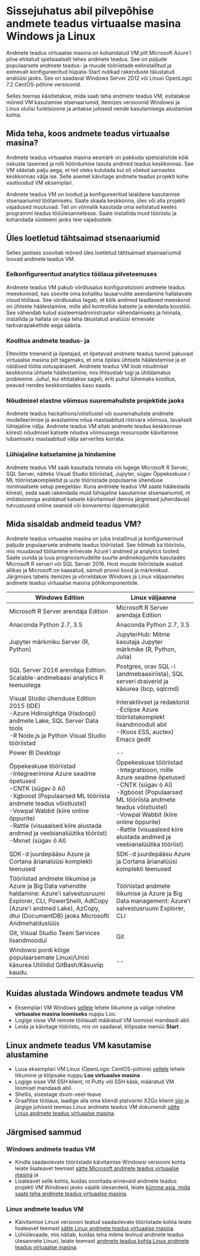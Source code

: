 <properties
    pageTitle="Mis on andmete teadus virtuaalse masina? | Microsoft Azure'i"
    description="Siit saate teada, loetletud tähtsaimad stsenaariumid, funktsioone, ja kuidas alustada koos andmete teadus Virtuaalmasinates, keskkond ja valmis analüüsi tööriistakomplekti."
    keywords="andmete teadus tööriistad, andmete teadus virtuaalse masina, andmete teadus, linux andmete teadus tööriistad"
    services="machine-learning"
    documentationCenter=""
    authors="bradsev"
    manager="jhubbard"
    editor="cgronlun"/>

<tags
    ms.service="machine-learning"
    ms.workload="data-services"
    ms.tgt_pltfrm="na"
    ms.devlang="na"
    ms.topic="article"
    ms.date="10/17/2016"
    ms.author="bradsev" />


# <a name="introduction-to-the-cloud-based-data-science-virtual-machine-for-linux-and-windows"></a>Sissejuhatus abil pilvepõhise andmete teadus virtuaalse masina Windows ja Linux

Andmete teadus virtuaalse masina on kohandatud VM pilt Microsoft Azure'i pilve ehitatud spetsiaalselt tehes andmete teadus. See on paljude populaarsete andmete teadus- ja muude tööriistade eelinstallitud ja eelnevalt konfigureeritud hüpata-Start nutikad rakenduste täiustatud analüüsi jaoks. See on saadaval Windows Server 2012 või Linuxi OpenLogic 7.2 CentOS-põhine versioonid. 

Selles teemas käsitletakse, mida saab teha andmete teadus VM, esitatakse mõned VM kasutamise stsenaariumid, itemizes versioonid Windowsi ja Linux olulisi funktsioone ja antakse juhiseid nende kasutamisega alustamise kohta.


## <a name="what-can-i-do-with-the-data-science-virtual-machine"></a>Mida teha, koos andmete teadus virtuaalse masina?

Andmete teadus virtuaalse masina eesmärk on pakkuda spetsialistide kõik oskuste tasemed ja rolli hõõrdumise tasuta andmed teadus keskkonnas. See VM säästab palju aega, et teil oleks kulutada kui oli võetud sarnastes keskkonnas välja ise. Selle asemel käivitage andmete teadus projekti kohe vastloodud VM eksemplari. 

Andmete teadus VM on loodud ja konfigureeritud laialdane kasutamise stsenaariumid töötamiseks. Saate skaala keskkonna, üles või alla projekti vajadused muutuvad. Teil on võimalik kasutada oma eelistatud keeles programmi teadus tööülesannetesse. Saate installida muid tööriistu ja kohandada süsteemi jaoks teie vajadustele.
 
## <a name="key-scenarios"></a>Üles loetletud tähtsaimad stsenaariumid
Selles jaotises soovitab mõned üles loetletud tähtsaimad stsenaariumid loovad andmete teadus VM.

### <a name="preconfigured-analytics-desktop-in-the-cloud"></a>Eelkonfigureeritud analytics töölaua pilveteenuses

Andmete teadus VM pakub võrdlusalus konfiguratsiooni andmete teadus meeskonnad, kas soovite oma kohaliku lauaarvutite asendamine hallatavate cloud töölaua. See võrdlusalus tagab, et kõik andmed teadlased meeskond on ühtsete häälestamine, mille abil kontrollida katsete ja edendada koostöö. See vähendab kulud süsteemiadministraator vähendamiseks ja hinnata, installida ja hallata on vaja teha täiustatud analüüsi erinevate tarkvarapakettide aega säästa.  

### <a name="data-science-training-and-education"></a>Koolitus andmete teadus- ja

Ettevõtte treenerid ja õpetajad, et õpetavad andmete teadus tunnid pakuvad virtuaalse masina pilt tagamaks, et oma õpilasi ühtsete häälestamise ja et näidised tööta ootuspäraselt. Andmete teadus VM loob nõudmisel keskkonna ühtsete häälestamine, mis lihtsustab tugi ja ühildamatus probleeme. Juhul, kui ehitatakse sageli, eriti puhul lühemaks koolitus, peavad nendes keskkondades kasu saada.

### <a name="on-demand-elastic-capacity-for-large-scale-projects"></a>Nõudmisel elastne võimsus suuremahuliste projektide jaoks

Andmete teadus hackathons/võistlustel või suuremahuliste andmete modelleerimise ja avastamine nõua mastaabitud riistvara võimsus, tavaliselt lühiajaline välja. Andmete teadus VM aitab andmete teadus keskkonnas kiiresti nõudmisel katsete nõudva võimsusega ressursside käivitamise lubamiseks mastaabitud välja serverites korrata.

### <a name="short-term-experimentation-and-evaluation"></a>Lühiajaline katsetamine ja hindamine

Andmete teadus VM saab kasutada hinnata või lugege Microsoft R Server, SQL Server, näiteks Visual Studio tööriistad, Jupyter, sügav Õppekeskuse / ML tööriistakomplektid ja uute tööriistade populaarne ühenduse minimaalsete setup peegeldav. Kuna andmete teadus VM saate häälestada kiiresti, seda saab rakendada muid lühiajaline kasutamise stsenaariumid, nt imitatsiooniga avaldatud katsete käivitamisel demos järgmised juhendavad tutvustused online seansid või konverentsi õppematerjalid.


## <a name="whats-included-in-the-data-science-vm"></a>Mida sisaldab andmeid teadus VM?

Andmete teadus virtuaalse masina on juba installinud ja konfigureerinud paljude populaarsete andmete teadus tööriistad. See hõlmab ka tööriistu, mis muudavad töötamine erinevate Azure'i andmed ja analytics tooted. Saate uurida ja luua prognoosmudelite suurte andmekogumite kasutades Microsoft R serveri või SQL Server 2016. Host muude tööriistade avatud allikas ja Microsoft on kaasatud, samuti proovi kood ja märkmikud. Järgmises tabelis itemizes ja võrreldakse Windows ja Linux väljaannetes andmete teadus virtuaalse masina põhikomponentide.


|**Windows Edition** | **Linux väljaanne** |
|----------------|---------------|
|Microsoft R Server arendaja Edition | Microsoft R Server arendaja Edition |
|Anaconda Python 2.7, 3.5 | Anaconda Python 2.7, 3.5 |
|Jupyter märkmiku Server (R, Python) | JupyterHub: Mitme kasutaja Jupyter märkmike (R, Python, Julia) |
|SQL Server 2016 arendaja Edition: Scalable-andmebaasi analytics R teenustega | Postgres, orav SQL-i (andmebaasiriista), SQL serveri draiverid ja käsurea (bcp, sqlcmd) |
|Visual Studio ühenduse Edition 2015 (IDE) </br> -Azure Hdinsightiga (Hadoopi) andmete Lake, SQL Server Data tools </br> -R Node.js ja Python Visual Studio tööriistad |Interaktiivset ja redaktorid </br> -Eclipse Azure tööriistakomplekt lisandmooduli abil </br> -(Koos ESS, auctex) Emacs gedit |
|Power BI Desktopi | -- |
|Õppekeskuse tööriistad </br> -Integreerimine Azure seadme õpetused </br> -CNTK (sügav õ AI) </br> -Xgboost (Populaarsed ML tööriista andmete teadus võistlustel) </br> -Vowpal Wabbit (kiire online õppurite) </br> -Rattle (visuaalsed kiire alustada andmed ja veebianalüütika tööriist) </br> -Mxnet (sügav õ AI) | Õppekeskuse tööriistad </br> -Integratsioon, mille Azure seadme õpetused </br> -CNTK (sügav õ AI) </br> -Xgboost (Populaarsed ML tööriista andmete teadus võistlustel) </br> -Vowpal Wabbit (kiire online õppurite) </br> -Rattle (visuaalsed kiire alustada andmed ja veebianalüütika tööriist)  |
| SDK-d juurdepääsu Azure ja Cortana ärianalüüsi komplekti teenused | SDK-d juurdepääsu Azure ja Cortana ärianalüüsi komplekti teenused |
| Tööriistad andmete liikumise ja Azure ja Big Data vahendite haldamine: Azure'i salvestusruumi Explorer, CLI, PowerShelli, AdlCopy (Azure'i andmed Lake), AzCopy, dtui (DocumentDB) jaoks Microsofti Andmehalduslüüs | Tööriistad andmete liikumise ja Azure ja Big Data management: Azure'i salvestusruumi Explorer, CLI |
| Git, Visual Studio Team Services lisandmoodul | Git |
| Windowsi pordi kõige populaarsemate Linuxi/Unixi käsurea Utiliidid GitBash/Käsuviip kaudu. | -- |



## <a name="how-to-get-started-with-the-windows-data-science-vm"></a>Kuidas alustada Windows andmete teadus VM

- Eksemplari VM Windows [sellele](https://azure.microsoft.com/marketplace/partners/microsoft-ads/standard-data-science-vm/) lehele liikumine ja valige roheline **virtuaalse masina loomiseks** nuppu Loo.
- Logige sisse VM remote töölaualt määratud VM loomisel mandaadi abil.
- Leida ja käivitage tööriistu, mis on saadaval, klõpsake menüü **Start** .


## <a name="get-started-with-the-linux-data-science-vm"></a>Linux andmete teadus VM kasutamise alustamine

- Luua eksemplari VM Linux (OpenLogic CentOS-põhine) [sellele](https://azure.microsoft.com/marketplace/partners/microsoft-ads/linux-data-science-vm/) lehele liikumine ja klõpsake nuppu **Loo virtuaalse masina** .
- Logige sisse VM SSH klient, nt Putty või SSH käsk, määratud VM loomisel mandaadi abil.
- Shellis, sisestage dsvm-veel-teave.
- Graafilise töölaua, laadige alla oma kliendi platvormi X2Go klienti [siin](http://wiki.x2go.org/doku.php/doc:installation:x2goclient) ja järgige juhiseid teemas Linux andmete teadus VM dokumendi [sätte Linux andmete teadus virtuaalse masina](machine-learning-data-science-linux-dsvm-intro.md#installing-and-configuring-x2go-client).


## <a name="next-steps"></a>Järgmised sammud

### <a name="for-the-windows-data-science-vm"></a>Windows andmete teadus VM

- Kindla saadaolevate tööriistade käivitamise Windowsi versiooni kohta leiate lisateavet teemast [sätte Microsoft andmete teadus virtuaalse masina](machine-learning-data-science-provision-vm.md) ja
-  Lisateavet selle kohta, kuidas sooritada erinevaid andmete teadus projekti VM Windowsi jaoks vajalik ülesandeid, leiate [kümme asja, mida saate teha andmete teadus virtuaalse masina](machine-learning-data-science-vm-do-ten-things.md).

### <a name="for-the-linux-data-science-vm"></a>Linux andmete teadus VM

- Käivitamise Linuxi versiooni teatud saadaolevate tööriistade kohta leiate lisateavet teemast [sätte Linux andmete teadus virtuaalse masina](machine-learning-data-science-linux-dsvm-intro.md).
- Lühiülevaade, mis näitab, kuidas teha mitme levinud andmete teadus ülesannete Linuxi, leiate teemast [andmete teadus kohta Linux andmete teadus virtuaalse masina](machine-learning-data-science-linux-dsvm-walkthrough.md).
